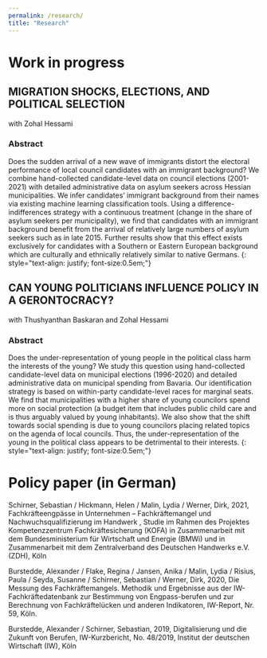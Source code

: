 ```yaml
---
permalink: /research/
title: "Research"
---
```

# Work in progress

## MIGRATION SHOCKS, ELECTIONS, AND POLITICAL SELECTION
with Zohal Hessami

### Abstract
Does the sudden arrival of a new wave of immigrants distort the electoral performance of local council candidates with an immigrant background? We combine hand-collected candidate-level data on council elections (2001-2021) with detailed administrative data on asylum seekers across Hessian municipalities. We infer candidates’ immigrant background from their names via existing machine learning classification tools. Using a difference-indifferences strategy with a continuous treatment (change in the share of asylum seekers per municipality), we find that candidates with an immigrant background benefit from the
arrival of relatively large numbers of asylum seekers such as in late 2015. Further results show that this effect exists exclusively for candidates with a Southern or Eastern European background which are culturally and ethnically relatively similar to native Germans. 
{: style="text-align: justify; font-size:0.5em;"}

## CAN YOUNG POLITICIANS INFLUENCE POLICY IN A GERONTOCRACY?
with Thushyanthan Baskaran and Zohal Hessami

### Abstract
Does the under-representation of young people in the political class harm the interests of the young? We study this question using hand-collected candidate-level data on municipal elections (1996-2020) and detailed administrative data on municipal spending from Bavaria. Our identification strategy is based on within-party candidate-level races for marginal seats. We find that municipalities with a higher share of young councilors spend more on social protection (a budget item that includes public child care and is thus arguably valued by young inhabitants). We also show that the shift towards social spending
is due to young councilors placing related topics on the agenda of local councils. Thus, the under-representation of the young in the political class appears to be detrimental to their interests.
{: style="text-align: justify; font-size:0.5em;"}



# Policy paper (in German) 

Schirner, Sebastian / Hickmann, Helen / Malin, Lydia / Werner, Dirk, 2021, Fachkräfteengpässe in Unternehmen – Fachkräftemangel und Nachwuchsqualifizierung im Handwerk , Studie im Rahmen des Projektes Kompetenzzentrum Fachkräftesicherung (KOFA) in Zusammenarbeit mit dem Bundesministerium für Wirtschaft und Energie (BMWi) und in Zusammenarbeit mit dem Zentralverband des Deutschen Handwerks e.V. (ZDH), Köln

Burstedde, Alexander / Flake, Regina / Jansen, Anika / Malin, Lydia / Risius, Paula / Seyda, Susanne / Schirner, Sebastian / Werner, Dirk, 2020, Die Messung des Fachkräftemangels. Methodik und Ergebnisse aus der IW-Fachkräftedatenbank zur Bestimmung von Engpass-berufen und zur Berechnung von Fachkräftelücken und anderen Indikatoren, IW-Report, Nr. 59, Köln.

Burstedde, Alexander / Schirner, Sebastian, 2019, Digitalisierung und die Zukunft von Berufen, IW-Kurzbericht, No. 48/2019, Institut der deutschen Wirtschaft (IW), Köln

